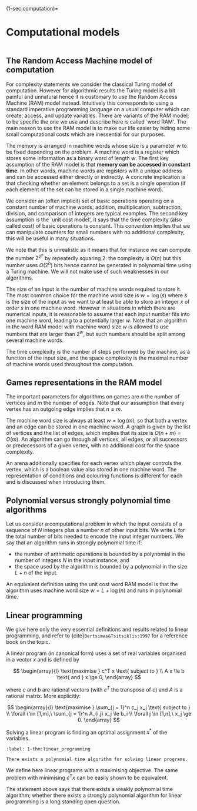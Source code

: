 (1-sec:computation)=
# Computational models

```{math}

```

## The Random Access Machine model of computation

For complexity statements we consider the classical Turing model of computation.
However for algorithmic results the Turing model is a bit painful and unnatural hence it is customary to use the Random Access Machine (RAM) model instead.
Intuitively this corresponds to using a standard imperative programming language on a usual computer which can create, access, and update variables.
There are variants of the RAM model; to be specific the one we use and describe here is called `word RAM'.
The main reason to use the RAM model is to make our life easier by hiding some small computational costs which are inessential for our purposes.

The memory is arranged in machine words whose size is a parameter $w$ to be fixed depending on the problem.
A machine word is a register which stores some information as a binary word of length $w$.
The first key assumption of the RAM model is that **memory can be accessed in constant time**.
In other words, machine words are registers with a unique address and can be accessed either directly or indirectly.
A concrete implication is that checking whether an element belongs to a set is a single operation (if each element of the set can be stored in a single machine word).

We consider an (often implicit) set of basic operations operating on a constant number of machine words; 
addition, multiplication, subtraction, division, and comparison of integers are typical examples.
The second key assumption is the `unit cost model', it says that the time complexity (also called cost) of basic operations is constant.
This convention implies that we can manipulate counters for small numbers with no additional complexity, this will be useful in many situations.

We note that this is unrealistic as it means that for instance we can compute the number $2^{2^n}$ by repeatedly squaring $2$: the complexity is $O(n)$ but this number uses $O(2^n)$ bits hence cannot be generated in polynomial time using a Turing machine.
We will not make use of such weaknesses in our algorithms.

The size of an input is the number of machine words required to store it.
The most common choice for the machine word size is $w = \log(s)$ where $s$ is the size of the input as we want to at least be able to store an integer $x$ of order $s$ in one machine word.
However in situations in which there are numerical inputs, it is reasonable to assume that each input number fits into one machine word,
leading to a potentially larger $w$.
Note that an algorithm in the word RAM model with machine word size $w$ is allowed to use numbers that are larger than $2^w$, but such numbers should be split among several machine words.

The time complexity is the number of steps performed by the machine, as a function of the input size, 
and the space complexity is the maximal number of machine words used throughout the computation.

## Games representations in the RAM model

The important parameters for algorithms on games are $n$ the number of vertices and $m$ the number of edges.
Note that our assumption that every vertex has an outgoing edge implies that $n \le m$.

The machine word size is always at least $w = \log(m)$, so that both a vertex and an edge can be stored in one machine word.
A graph is given by the list of vertices and the list of edges, which implies that its size is $O(n + m) = O(m)$.
An algorithm can go through all vertices, all edges, or all successors or predecessors of a given vertex, 
with no additional cost for the space complexity.

An arena additionally specifies for each vertex which player controls the vertex, which is a boolean value also stored in one machine word.
The representation of conditions and colouring functions is different for each and is discussed when introducing them.

## Polynomial versus strongly polynomial time algorithms

Let us consider a computational problem in which the input consists of a sequence of $N$ integers plus a number $n$ of other input bits.
We write $L$ for the total number of bits needed to encode the input integer numbers. 
We say that an algorithm runs in strongly polynomial time if: 

*  the number of arithmetic operations is bounded by a polynomial in the number of integers $N$ in the input instance; and
*  the space used by the algorithm is bounded by a polynomial in the size $L + n$ of the input.

An equivalent definition using the unit cost word RAM model is that the algorithm uses machine word size $w = L + \log(n)$
and runs in polynomial time.

## Linear programming

We give here only the very essential definitions and results related to linear programming,
and refer to {cite}`Bertsimas&Tsitsiklis:1997` for a reference book on the topic.

A linear program (in canonical form) uses a set of real variables organised in a vector $x$ and is defined by

$$
\begin{array}{l}
\text{maximise } c^T x \text{ subject to } \\
A x \le b \text{ and } x \ge 0,
\end{array}
$$

where $c$ and $b$ are rational vectors (with $c^T$ the transpose of $c$) and $A$ is a rational matrix. 
More explicitly:

$$
\begin{array}{l}
\text{maximise } \sum_{j = 1}^n c_j x_j \text{ subject to } \\
\forall i \in [1,m],\ \sum_{j = 1}^n A_{i,j} x_j \le b_i \\
\forall j \in [1,n],\ x_j \ge 0.
\end{array}
$$

Solving a linear program is finding an optimal assignment $x^*$ of the variables.

````{prf:theorem} Linear programming
:label: 1-thm:linear_programming

There exists a polynomial time algorithm for solving linear programs.

````

We define here linear programs with a maximising objective. 
The same problem with minimising $c^T x$ can be easily shown to be equivalent.

The statement above says that there exists a weakly polynomial time algorithm; whether there exists a strongly polynomial algorithm for linear programming is a long standing open question.

